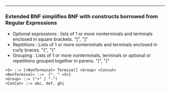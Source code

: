 
---

### Extended BNF simplifies BNF with constructs borrowed from Regular Expressions

- Optional expressions : lists of 1 or more nonterminals and terminals enclosed in square brackets. "[", "]"
- Repititions : Lists of 1 or more nonterminals and terminals enclosed in curly braces. "{", "}"
- Grouping : Lists of 1 or more nonterminals, terminals or optional or repetitions grouped together in parens. "(", ")"

```ebnf
<S> ::= [<NonTerminal> Terminal] <Group> <Concat>
<NonTerminal> ::=  {", " <S>}
<Group> ::= ("+" | "-")
<ConCat> ::= abc, def, ghi
```
